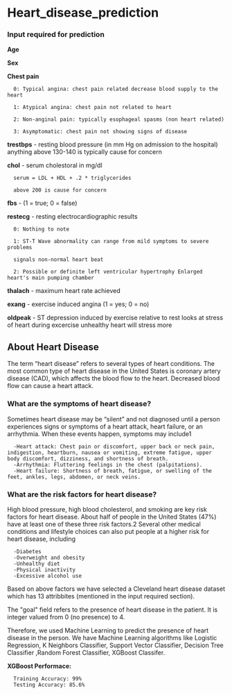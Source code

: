 # Heart_disease_prediction

### Input required for prediction


**Age**

**Sex**

**Chest pain**

      0: Typical angina: chest pain related decrease blood supply to the heart
      
      1: Atypical angina: chest pain not related to heart
      
      2: Non-anginal pain: typically esophageal spasms (non heart related)
      
      3: Asymptomatic: chest pain not showing signs of disease
      
      
**trestbps** - resting blood pressure (in mm Hg on admission to the hospital) anything above 130-140 is typically cause for concern

**chol** - serum cholestoral in mg/dl

      serum = LDL + HDL + .2 * triglycerides
      
      above 200 is cause for concern
      
**fbs** -  (1 = true; 0 = false)

**restecg** - resting electrocardiographic results

      0: Nothing to note
      
      1: ST-T Wave abnormality can range from mild symptoms to severe problems
      
      signals non-normal heart beat
      
      2: Possible or definite left ventricular hypertrophy Enlarged heart's main pumping chamber
      
**thalach** - maximum heart rate achieved

**exang** - exercise induced angina (1 = yes; 0 = no)

**oldpeak** - ST depression induced by exercise relative to rest looks at stress of heart during excercise unhealthy heart will stress more


## About Heart Disease

The term “heart disease” refers to several types of heart conditions. The most common type of heart disease in the United States is coronary artery disease (CAD), which affects the blood flow to the heart. Decreased blood flow can cause a heart attack.


### What are the symptoms of heart disease?

Sometimes heart disease may be “silent” and not diagnosed until a person experiences signs or symptoms of a heart attack, heart failure, or an arrhythmia. When these events happen, symptoms may include1

      -Heart attack: Chest pain or discomfort, upper back or neck pain, indigestion, heartburn, nausea or vomiting, extreme fatigue, upper body discomfort, dizziness, and shortness of breath.
      -Arrhythmia: Fluttering feelings in the chest (palpitations).
      -Heart failure: Shortness of breath, fatigue, or swelling of the feet, ankles, legs, abdomen, or neck veins.
      
      
### What are the risk factors for heart disease?

High blood pressure, high blood cholesterol, and smoking are key risk factors for heart disease. About half of people in the United States (47%) have at least one of these three risk factors.2 Several other medical conditions and lifestyle choices can also put people at a higher risk for heart disease, including

      -Diabetes
      -Overweight and obesity
      -Unhealthy diet
      -Physical inactivity
      -Excessive alcohol use

Based on above factors we have selected a Cleveland heart disease dataset which has 13 attribbites (mentioned in the input required section).

The "goal" field refers to the presence of heart disease in the patient. It is integer valued from 0 (no presence) to 4.

Therefore, we used Machine Learning to predict the presence of heart disease in the person. We have Machine Learning algorithms like Logistic Regression, K Neighbors Classifier, Support Vector Classifier, Decision Tree Classifier ,Random Forest Classifier, XGBoost Classifer.

**XGBoost Performace:**

      Training Accuracy: 99%
      Testing Accuracy: 85.6%
